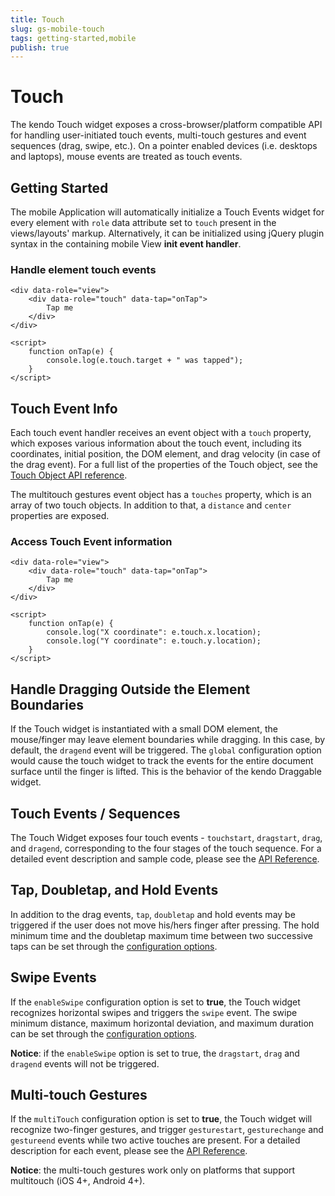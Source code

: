 ```yaml
---
title: Touch
slug: gs-mobile-touch
tags: getting-started,mobile
publish: true
---
```


# Touch

The kendo Touch widget exposes a cross-browser/platform compatible API for handling user-initiated touch events, multi-touch gestures and event sequences (drag, swipe, etc.).
On a pointer enabled devices (i.e. desktops and laptops), mouse events are treated as touch events.


## Getting Started

The mobile Application will automatically initialize a Touch Events widget for every element with `role` data attribute set to `touch` present in the views/layouts' markup.
Alternatively, it can be initialized using jQuery plugin syntax in the containing mobile View **init event handler**.

### Handle element touch events

    <div data-role="view">
        <div data-role="touch" data-tap="onTap">
            Tap me
        </div>
    </div>

    <script>
        function onTap(e) {
            console.log(e.touch.target + " was tapped");
        }
    </script>

## Touch Event Info

Each touch event handler receives an event object with a `touch` property, which exposes various information about the touch event, including its coordinates, initial position, the DOM element, and drag velocity (in case of the drag event).
For a full list of the properties of the Touch object, see the [Touch Object API reference](foo).

The multitouch gestures event object has a `touches` property, which is an array of two touch objects. In addition to that, a `distance` and `center` properties are exposed.

### Access Touch Event information

    <div data-role="view">
        <div data-role="touch" data-tap="onTap">
            Tap me
        </div>
    </div>

    <script>
        function onTap(e) {
            console.log("X coordinate": e.touch.x.location);
            console.log("Y coordinate": e.touch.y.location);
        }
    </script>

## Handle Dragging Outside the Element Boundaries

If the Touch widget is instantiated with a small DOM element, the mouse/finger may leave element boundaries while dragging. In this case, by default, the `dragend` event will be triggered.
The `global` configuration option would cause the touch widget to track the events for the entire document surface until the finger is lifted. This is the behavior of the kendo Draggable widget.

## Touch Events / Sequences

The Touch Widget exposes four touch events - `touchstart`, `dragstart`, `drag`, and `dragend`, corresponding to the four stages of the touch sequence. For a detailed event description and sample code, please see the [API Reference](foo).

## Tap, Doubletap, and Hold Events

In addition to the drag events, `tap`, `doubletap` and hold events may be triggered if the user does not move his/hers finger after pressing.
The hold minimum time and the doubletap maximum time between two successive taps can be set through the [configuration options](options).

## Swipe Events

If the `enableSwipe` configuration option is set to **true**, the Touch widget recognizes horizontal swipes and triggers the `swipe` event.
The swipe minimum distance, maximum horizontal deviation, and maximum duration can be set through the [configuration options](options).

**Notice**: if the `enableSwipe` option is set to true, the `dragstart`, `drag` and `dragend` events will not be triggered.

## Multi-touch Gestures

If the `multiTouch` configuration option is set to **true**, the Touch widget will recognize two-finger gestures, and trigger `gesturestart`, `gesturechange` and `gestureend` events while two active touches are present.
For a detailed description for each event, please see the [API Reference](foo).

**Notice**: the multi-touch gestures work only on platforms that support multitouch (iOS 4+, Android 4+).


